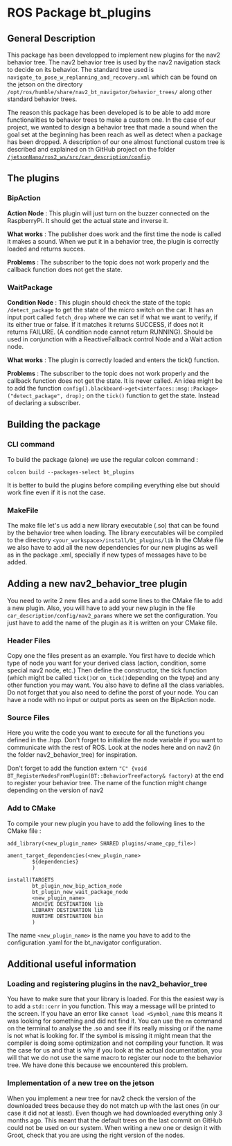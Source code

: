 # ROS Package bt_plugins

## General Description
This package has been developped to implement new plugins for the nav2 behavior tree. The nav2 behavior tree is used by the nav2 navigation stack to decide on its behavior. The standard tree used is `navigate_to_pose_w_replanning_and_recovery.xml` which can be found on the jetson on the directory `/opt/ros/humble/share/nav2_bt_navigator/behavior_trees/` along other standard behavior trees. 

The reason this package has been developed is to be able to add more functionalities to behavior trees to make a custom one. In the case of our project, we wanted to design a behavior tree that made a sound when the goal set at the beginning has been reach as well as detect when a package has been dropped. 
A description of our one almost functional custom tree is described and explained on th GitHub project on the folder  [`/jetsonNano/ros2_ws/src/car_description/config`](./../car_description/config). 

## The plugins
### BipAction 
**Action Node** : This plugin will just turn on the buzzer connected on the RaspberryPi. It should get the actual state and inverse it.

**What works** :  The publisher does work and the first time the node is called it makes a sound. When we put it in a behavior tree, the plugin is correctly loaded and returns succes.

**Problems** : The subscriber to the topic does not work properly and the callback function does not get the state.

### WaitPackage
**Condition Node** : This plugin should check the state of the topic `/detect_package` to get the state of the micro switch on the car. It has an input port called `fetch_drop` where we can set if what we want to verify, if its either true or false. If it matches it returns SUCCESS, if does not it returns FAILURE. (A condition node cannot return RUNNING). Should be used in conjunction with a ReactiveFallback control Node and a Wait action node. 

**What works** :  The plugin is correctly loaded and enters the tick() function. 

**Problems** : The subscriber to the topic does not work properly and the callback function does not get the state. It is never called. An idea might be to add the function `config().blackboard->get<interfaces::msg::Package>("detect_package", drop);` on the `tick()` function to get the state. Instead of declaring a subscriber. 

## Building the package
### CLI command
To build the package (alone) we use the regular colcon command :
```
colcon build --packages-select bt_plugins
```
It is better to build the plugins before compiling everything else but should work fine even if it is not the case. 
### MakeFile
The make file let's us add a new library executable (.so) that can be found by the behavior tree when loading. The library executables will be compiled to the directory `<your_workspace>/install/bt_plugins/lib` In the CMake file we also have to add all the new dependencies for our new plugins as well as in the package .xml, specially if new types of messages have to be added. 

## Adding a new nav2_behavior_tree plugin
You need to write 2 new files and a add some lines to the CMake file to add a new plugin. Also, you will have to add your new plugin in the file `car_description/config/nav2_params` where we set the configuration. You just have to add the name of the plugin as it is written on your CMake file. 
### Header Files
Copy one the files present as an example. You first have to decide which type of node you want for your derived class (action, condition, some special nav2 node, etc.) Then define the constructor, the tick function (which might be called `tick()`or `on_tick()`depending on the type) and any other function you may want. You also have to define all the class variables.  
Do not forget that you also need to define the porst of your node. You can have a node with no input or output ports as seen on the BipAction node. 
### Source Files
Here you write the code you want to execute for all the functions you defined in the .hpp. Don't forget to initialize the node variable if you want to communicate with the rest of ROS. Look at the nodes here and on nav2 (in the folder nav2_behavior_tree) for inspiration. 

Don't forget to add the function extern `"C"
{void BT_RegisterNodesFromPlugin(BT::BehaviorTreeFactory& factory)` at the end to register your behavior tree. The name of the function might change depending on the version of nav2


### Add to CMake
To compile your new plugin you have to add the following lines to the CMake file :

```
add_library(<new_plugin_name> SHARED plugins/<name_cpp_file>)

ament_target_dependencies(<new_plugin_name>
        ${dependencies}
        )

install(TARGETS
        bt_plugin_new_bip_action_node
        bt_plugin_new_wait_package_node
        <new_plugin_name>
        ARCHIVE DESTINATION lib
        LIBRARY DESTINATION lib
        RUNTIME DESTINATION bin
        )
```
The name `<new_plugin_name>` is the name you have to add to the configuration .yaml for the bt_navigator configuration. 



## Additional useful information

### Loading and registering plugins in the nav2_behavior_tree
You have to make sure that your library is loaded. For this the easiest way is to add a `std::cerr` in you function. This way a message will be printed to the screen. 
If you have an error like `cannot load <Symbol_name` this means it was looking for something and did not find it. You can use the `nm` command on the terminal to analyse the .so and see if its really missing or if the name is not what is looking for. If the symbol is missing it might mean that the compiler is doing some optimization and not compiling your function. It was the case for us and that is why if you look at the actual documentation, you will that we do not use the same macro to register our node to the behavior tree. We have done this because we encountered this problem. 

### Implementation of a new tree on the jetson
When you implement a new tree for nav2 check the version of the downloaded trees because they do not match up with the last ones (in our case it did not at least). Even though we had downloaded everything only 3 months ago. This meant that the default trees on the last commit on GitHub could not be used on our system. When writing a new one or design it with Groot, check that you are using the right version of the nodes. 

